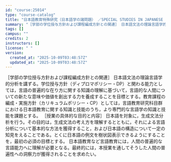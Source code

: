 ```yaml
---
id: "course:25014"
type: "course-catalog"
title: "日本語教育特殊研究（日本語学の諸問題） ／SPECIAL STUDIES IN JAPANESE LANGUAGE TEACHING: SPECIAL TOPICS ON JAPANESE LINGUISTICS"
summary: "［学部の学位授与方針および課程編成方針との関連］ 日本語文法の理論言語学的分析を講ずる。学位授与方針（ディプロマポリシー・DP）と関わる能力としては，言語の普遍的な在り方に関する知識の理解に基づいて，言語的な人間についての新たな意味や価値を…"
tags: []
campus: ""
credits: 2
instructors: []
license: " "
version:
  created_at: "2025-10-09T03:48:57Z"
  updated_at: "2025-10-09T03:48:57Z"
---
```


［学部の学位授与方針および課程編成方針との関連］ 日本語文法の理論言語学的分析を講ずる。学位授与方針（ディプロマポリシー・DP）と関わる能力としては，言語の普遍的な在り方に関する知識の理解に基づいて，言語的な人間についての新たな意味や価値を創出する力を養成することを目標とする。教育課程の編成・実施方針（カリキュラムポリシー・CP）としては，言語教育研究科目群における日本語教育に関する知識と技能のうち，より専門的な言語学の知識と技能を課題とする。 ［授業の具体的な目的と内容］ 日本語を対象に，生成文法分析を行う。その目的は，生成文法の考え方を理解するとともに，それによる言語分析について基本的な方法を獲得すること，および日本語の構造について一定の知見をえることである。とくに日本語の例文を樹状図表示できるようにすることを，最初の必須の目標とする。 日本語教育など言語教育には，人間の普遍的な言語能力へに理解が必要となる。最終的には，本授業を通してそうした人間の普遍性への洞察力が獲得されることを求めたい。
